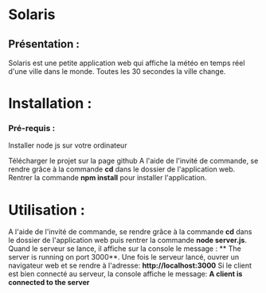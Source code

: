 # Solaris

## Présentation :
Solaris est une petite application web qui affiche la météo en temps réel d'une ville dans le monde. Toutes les 30 secondes la ville change.

# Installation :
### Pré-requis :
Installer node js sur votre ordinateur

Télécharger le projet sur la page github
A l'aide de l'invité de commande, se rendre grâce à la commande **cd** dans le dossier de l'application web. Rentrer la commande **npm install** pour installer l'application.


# Utilisation :
A l'aide de l'invité de commande, se rendre grâce à la commande **cd** dans le dossier de l'application web puis rentrer la commande **node server.js**.
Quand le serveur se lance, il affiche sur la console le message : ** The server is running on port 3000**. Une fois le serveur lancé, ouvrer un navigateur web et se rendre à l'adresse: **http://localhost:3000** Si le client est bien connecté au serveur, la console affiche le message: **A client is connected to the server**
